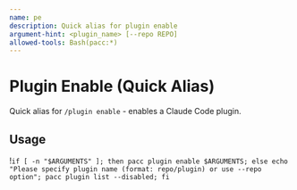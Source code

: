 ```yaml
---
name: pe
description: Quick alias for plugin enable
argument-hint: <plugin_name> [--repo REPO]
allowed-tools: Bash(pacc:*)
---
```


# Plugin Enable (Quick Alias)

Quick alias for `/plugin enable` - enables a Claude Code plugin.

## Usage

!`if [ -n "$ARGUMENTS" ]; then pacc plugin enable $ARGUMENTS; else echo "Please specify plugin name (format: repo/plugin) or use --repo option"; pacc plugin list --disabled; fi`
